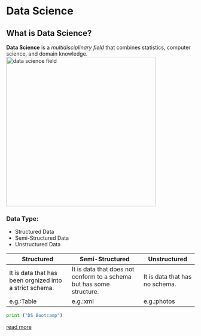 # Data Science
## What is Data Science?
**Data Science** is a *multidisciplinary field* that combines statistics, computer science, and domain knowledge.
<img width="400" height="400" alt="data science field" src="DS.png">
### Data Type:
- Structured Data
- Semi-Structured Data
- Unstructured Data

| Structured | Semi-Structured | Unstructured |
| ----------- | ----------- | ------------- |
| It is data that has been orgnized into a strict schema. | It is data that does not conform to a schema but has some structure. | It is data that has no schema. |
| e.g.:Table | e.g.:xml | e.g.:photos |

``` python 
print ("DS Bootcamp")
```
[read more](https://en.wikipedia.org/wiki/Data_science)